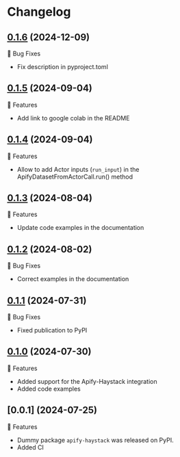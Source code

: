 # Changelog

## [0.1.6](https://github.com/apify/apify-haystack/releases/tag/0.1.6)  (2024-12-09)

🐛 Bug Fixes
- Fix description in pyproject.toml

## [0.1.5](https://github.com/apify/apify-haystack/releases/tag/0.1.5)  (2024-09-04)

🚀 Features
- Add link to google colab in the README

## [0.1.4](https://github.com/apify/apify-haystack/releases/tag/0.1.4)  (2024-09-04)

🚀 Features
- Allow to add Actor inputs (`run_input`) in the ApifyDatasetFromActorCall.run() method

## [0.1.3](https://github.com/apify/apify-haystack/releases/tag/0.1.3)  (2024-08-04)

🚀 Features
- Update code examples in the documentation

## [0.1.2](https://github.com/apify/apify-haystack/releases/tag/0.1.2)  (2024-08-02)

🐛 Bug Fixes
- Correct examples in the documentation

## [0.1.1](https://github.com/apify/apify-haystack/releases/tag/0.1.1)  (2024-07-31)

🐛 Bug Fixes
- Fixed publication to PyPI

## [0.1.0](https://github.com/apify/apify-haystack/releases/tag/0.1.0)  (2024-07-30)

🚀 Features
- Added support for the Apify-Haystack integration
- Added code examples

## [0.0.1] (2024-07-25)

🚀 Features
- Dummy package `apify-haystack` was released on PyPI.
- Added CI
